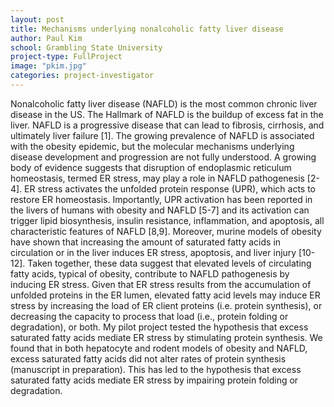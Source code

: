 ```yaml
---
layout: post
title: Mechanisms underlying nonalcoholic fatty liver disease
author: Paul Kim
school: Grambling State University
project-type: FullProject
image: "pkim.jpg"
categories: project-investigator
---
```



<p>Nonalcoholic fatty liver disease (NAFLD) is the most common chronic liver disease in the US. The Hallmark of NAFLD is the buildup of excess fat in the liver. NAFLD is a progressive disease that can lead to fibrosis, cirrhosis, and ultimately liver failure [1]. The growing prevalence of NAFLD is associated with the obesity epidemic, but the molecular mechanisms underlying disease development and progression are not fully understood. A growing body of evidence suggests that disruption of endoplasmic reticulum homeostasis, termed ER stress, may play a role in NAFLD pathogenesis [2-4]. ER stress activates the unfolded protein response (UPR), which acts to restore ER homeostasis. Importantly, UPR activation has been reported in the livers of humans with obesity and NAFLD [5-7] and its activation can trigger lipid biosynthesis, insulin resistance, inflammation, and apoptosis, all characteristic features of NAFLD [8,9]. Moreover, murine models of obesity have shown that increasing the amount of saturated fatty acids in circulation or in the liver induces ER stress, apoptosis, and liver injury [10-12]. Taken together, these data suggest that elevated levels of circulating fatty acids, typical of obesity, contribute to NAFLD pathogenesis by inducing ER stress. Given that ER stress results from the accumulation of unfolded proteins in the ER lumen, elevated fatty acid levels may induce ER stress by increasing the load of ER client proteins (i.e. protein synthesis), or decreasing the capacity to process that load (i.e., protein folding or degradation), or both. My pilot project tested the hypothesis that excess saturated fatty acids mediate ER stress by stimulating protein synthesis. We found that in both hepatocyte and rodent models of obesity and NAFLD, excess saturated fatty acids did not alter rates of protein synthesis (manuscript in preparation). This has led to the hypothesis that excess saturated fatty acids mediate ER stress by impairing protein folding or degradation.
  </p>
